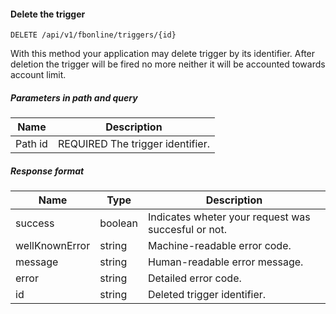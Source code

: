 #### Delete the trigger
`DELETE /api/v1/fbonline/triggers/{id}`

With this method your application may delete trigger by its identifier. After deletion the trigger 
will be fired no more neither it will be accounted towards account limit.
##### Parameters in path and query
|Name|Description|
|-|-|
|<Badge>Path</Badge> id|<Badge>REQUIRED</Badge> The trigger identifier.|
##### Response format
|Name|Type|Description|
|-|-|-|
|success|boolean|Indicates wheter your request was succesful or not.|
|wellKnownError|string|Machine-readable error code.|
|message|string|Human-readable error message.|
|error|string|Detailed error code.|
|id|string|Deleted trigger identifier.|
